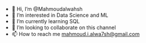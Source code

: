 - 👋 Hi, I’m @Mahmoudalwahsh
- 👀 I’m interested in Data Science and ML
- 🌱 I’m currently learning SQL
- 💞️ I’m looking to collaborate on this channel
- 📫 How to reach me mahmoud.i.alwa7sh@gmail.com
